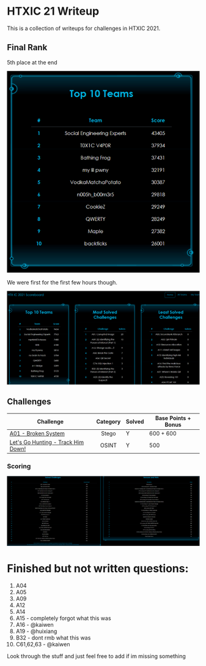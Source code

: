 # HTXIC 21 Writeup

This is a collection of writeups for challenges in HTXIC 2021.

## Final Rank

5th place at the end

![image](./images/ranked.png)

We were first for the first few hours though.

![image](./images/1st.png)

## Challenges

| Challenge                                                 | Category | Solved | Base Points + Bonus |
| --------------------------------------------------------- | :------: | ------ | ------------------- |
| [A01 - Broken System](./puzzles/A01.md)                   |  Stego   | Y      | 600 + 600           |
| [Let's Go Hunting - Track Him Down!](./puzzles/OSINT2.md) |  OSINT   | Y      | 500                 |

### Scoring

![image](./images/Challenge_scores.png)

# Finished but not written questions:

1. A04
2. A05
3. A09
4. A12
5. A14
6. A15 - completely forgot what this was
7. A16 - @kaiwen
8. A19 - @huixiang
9. B32 - dont rmb what this was
10. C61,62,63 - @kaiwen

Look through the stuff and just feel free to add if im missing something
